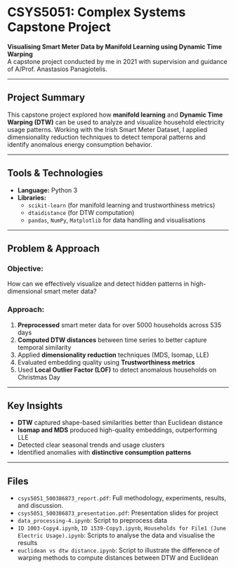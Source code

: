# CSYS5051: Complex Systems Capstone Project  
**Visualising Smart Meter Data by Manifold Learning using Dynamic Time Warping**  
A capstone project conducted by me in 2021 with supervision and guidance of A/Prof. Anastasios Panagiotelis.

---

## Project Summary

This capstone project explored how **manifold learning** and **Dynamic Time Warping (DTW)** can be used to analyze and visualize household electricity usage patterns. Working with the Irish Smart Meter Dataset, I applied dimensionality reduction techniques to detect temporal patterns and identify anomalous energy consumption behavior.

---

## Tools & Technologies

- **Language:** Python 3  
- **Libraries:**  
  - `scikit-learn` (for manifold learning and trustworthiness metrics)  
  - `dtaidistance` (for DTW computation)  
  - `pandas`, `NumPy`, `Matplotlib` for data handling and visualisations

---

## Problem & Approach

### Objective:
How can we effectively visualize and detect hidden patterns in high-dimensional smart meter data?

### Approach:
1. **Preprocessed** smart meter data for over 5000 households across 535 days
2. **Computed DTW distances** between time series to better capture temporal similarity
3. Applied **dimensionality reduction** techniques (MDS, Isomap, LLE)
4. Evaluated embedding quality using **Trustworthiness metrics**
5. Used **Local Outlier Factor (LOF)** to detect anomalous households on Christmas Day

---

## Key Insights

- **DTW** captured shape-based similarities better than Euclidean distance
- **Isomap and MDS** produced high-quality embeddings, outperforming LLE
- Detected clear seasonal trends and usage clusters
- Identified anomalies with **distinctive consumption patterns**


---

## Files
- `csys5051_500386873_report.pdf`: Full methodology, experiments, results, and discussion.
- `csys5051_500386873_presentation.pdf`: Presentation slides for project
- `data_processing-4.ipynb`: Script to preprocess data
- `ID 1003-Copy4.ipynb`, `ID 1539-Copy3.ipynb`, `Households for File1 (June Electric Usage).ipynb`: Scripts to analyse the data and visualise the results
- `euclidean vs dtw distance.ipynb`: Script to illustrate the difference of warping methods to compute distances between DTW and Euclidean
